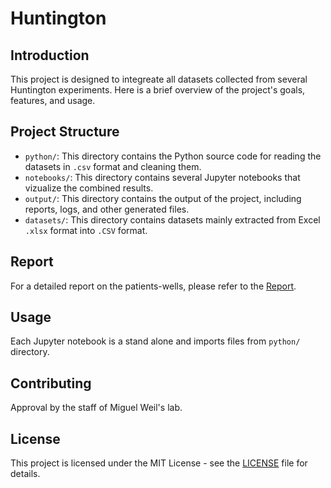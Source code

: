 # Huntington

## Introduction

This project is designed to integreate all datasets collected from several Huntington experiments. Here is a brief overview of the project's goals, features, and usage.

## Project Structure

- `python/`: This directory contains the Python source code for reading the datasets in `.csv` format and cleaning them.
- `notebooks/`: This directory contains several Jupyter notebooks that vizualize the combined results.
- `output/`: This directory contains the output of the project, including reports, logs, and other generated files.
- `datasets/`: This directory contains datasets mainly extracted from Excel `.xlsx` format into `.CSV` format.

## Report

For a detailed report on the patients-wells, please refer to the [Report](output/report.md).

## Usage

Each Jupyter notebook is a stand alone and imports files from `python/` directory.

## Contributing

Approval by the staff of Miguel Weil's lab.

## License

This project is licensed under the MIT License - see the [LICENSE](LICENSE) file for details.
